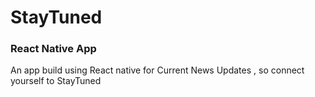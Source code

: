 # StayTuned
### React Native App
An app build using React native for Current News Updates ,
so connect yourself to StayTuned

